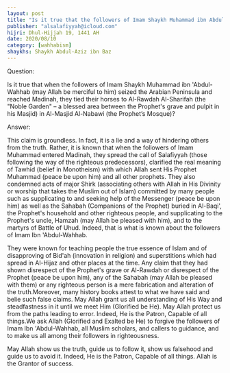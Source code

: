```yaml
---
layout: post
title: "Is it true that the followers of Imam Shaykh Muhammad ibn Abdul-Wahhab seized the Arabian Peninsula and reached Madinah"
publisher: "alsalafiyyah@icloud.com"
hijri: Dhul-Hijjah 19, 1441 AH
date: 2020/08/10
category: [wahhabism]
shaykhs: Shaykh Abdul-Aziz ibn Baz
---
```


Question:

Is it true that when the followers of Imam Shaykh Muhammad ibn 'Abdul-Wahhab (may Allah be merciful to him) seized the Arabian Peninsula and reached Madinah, they tied their horses to Al-Rawdah Al-Sharifah (the "Noble Garden" – a blessed area between the Prophet's grave and pulpit in his Masjid) in Al-Masjid Al-Nabawi (the Prophet’s Mosque)?

Answer:

This claim is groundless. In fact, it is a lie and a way of hindering others from the truth. Rather, it is known that when the followers of Imam Muhammad entered Madinah, they spread the call of Salafiyyah (those following the way of the righteous predecessors), clarified the real meaning of Tawhid (belief in Monotheism) with which Allah sent His Prophet Muhammad (peace be upon him) and all other prophets. They also condemned acts of major Shirk (associating others with Allah in His Divinity or worship that takes the Muslim out of Islam) committed by many people such as supplicating to and seeking help of the Messenger (peace be upon him) as well as the Sahabah (Companions of the Prophet) buried in Al-Baqi', the Prophet's household and other righteous people, and supplicating to the Prophet's uncle, Hamzah (may Allah be pleased with him), and to the martyrs of Battle of Uhud. Indeed, that is what is known about the followers of Imam Ibn 'Abdul-Wahhab. 

They were known for teaching people the true essence of Islam and of disapproving of Bid'ah (innovation in religion) and superstitions which had spread in Al-Hijaz and other places at the time. Any claim that they had shown disrespect of the Prophet's grave or Al-Rawdah or disrespect of the Prophet (peace be upon him), any of the Sahabah (may Allah be pleased with them) or any righteous person is a mere fabrication and alteration of the truth.Moreover, many history books attest to what we have said and belie such false claims. May Allah grant us all understanding of His Way and steadfastness in it until we meet Him (Glorified be He). May Allah protect us from the paths leading to error. Indeed, He is the Patron, Capable of all things.We ask Allah (Glorified and Exalted be He) to forgive the followers of Imam Ibn 'Abdul-Wahhab, all Muslim scholars, and callers to guidance, and to make us all among their followers in righteousness. 

May Allah show us the truth, guide us to follow it, show us falsehood and guide us to avoid it. Indeed, He is the Patron, Capable of all things. Allah is the Grantor of success.
